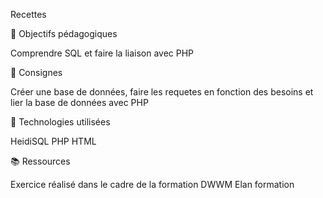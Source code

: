Recettes

🎯 Objectifs pédagogiques

Comprendre SQL et faire la liaison avec PHP

📝 Consignes

Créer une base de données, faire les requetes en fonction des besoins et lier la base de données avec PHP

🔧 Technologies utilisées

HeidiSQL
PHP
HTML

📚 Ressources

Exercice réalisé dans le cadre de la formation DWWM Elan formation
